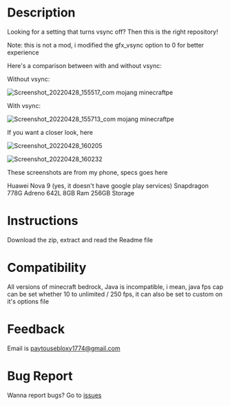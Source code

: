 # Description
Looking for a setting that turns vsync off? Then this is the right repository!

Note: this is not a mod, i modified the gfx_vsync option to 0 for better experience

Here's a comparison between with and without vsync:

Without vsync:

![Screenshot_20220428_155517_com mojang minecraftpe](https://user-images.githubusercontent.com/67496494/165705622-743b0d6b-8e7e-416c-8563-a2779691d672.jpg)

With vsync:

![Screenshot_20220428_155713_com mojang minecraftpe](https://user-images.githubusercontent.com/67496494/165705947-53c32bb5-ba3c-4554-86b5-570a1ee49419.jpg)

If you want a closer look, here

![Screenshot_20220428_160205](https://user-images.githubusercontent.com/67496494/165706814-669eb8d8-60a8-4a7e-ba4d-3cb45d28912f.jpg)

![Screenshot_20220428_160232](https://user-images.githubusercontent.com/67496494/165707033-62373d40-56a7-43a6-ac78-c43bbb6c6616.jpg)

These screenshots are from my phone, specs goes here

Huawei Nova 9 (yes, it doesn't have google play services)
Snapdragon 778G
Adreno 642L
8GB Ram
256GB Storage

# Instructions
Download the zip, extract and read the Readme file

# Compatibility
All versions of minecraft bedrock, Java is incompatible, i mean, java fps cap can be set whether 10 to unlimited / 250 fps, it can also be set to custom on it's options file

# Feedback
Email is paytousebloxy1774@gmail.com

# Bug Report
Wanna report bugs? Go to [issues](https://github.com/PayToUse/minecraft-nofpscap/issues)
